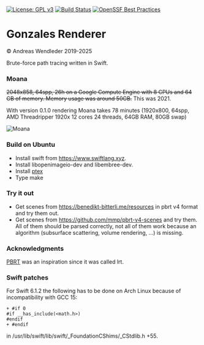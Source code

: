 [![License: GPL v3](https://img.shields.io/badge/License-GPLv3-blue.svg)](https://www.gnu.org/licenses/gpl-3.0)
[![Build Status](https://github.com/gonsolo/gonzales/actions/workflows/main.yml/badge.svg)](https://github.com/gonsolo/gonzales/actions/workflows/main.yml)
[![OpenSSF Best Practices](https://www.bestpractices.dev/projects/4672/badge)](https://www.bestpractices.dev/projects/4672)

# Gonzales Renderer

© Andreas Wendleder 2019-2025

Brute-force path tracing written in Swift.

### Moana

~~2048x858, 64spp, 26h on a Google Compute Engine with 8 CPUs and 64 GB of memory.
Memory usage was around 50GB.~~ This was 2021.

With version 0.1.0 rendering Moana takes 78 minutes (1920x800, 64spp, AMD Threadripper 1920x 12 cores 24 threads, 64GB RAM, 80GB swap)

![Moana](Images/moana.png)

### Build on Ubuntu

- Install swift from https://www.swiftlang.xyz.
- Install libopenimageio-dev and libembree-dev.
- Install [ptex](https://drive.google.com/file/d/1hQ7ml9Nf7tk6vDtsavbQyVHQQcyPQBS_/view?usp=sharing)
- Type make

### Try it out

- Get scenes from https://benedikt-bitterli.me/resources in pbrt v4 format and try them out.
- Get scenes from https://github.com/mmp/pbrt-v4-scenes and try them. All of them should be parsed correctly, not all of them work because an algorithm
  (subsurface scattering, volume rendering, ...) is missing.

### Acknowledgments

[PBRT](https://www.pbr-book.org/) was an inspiration since it was called lrt.

### Swift patches

For Swift 6.1.2 the following has to be done on Arch Linux because of incompatibility with GCC 15:

```
+ #if 0
#if __has_include(<math.h>)
#endif
+ #endif
```
in  /usr/lib/swift/lib/swift/_FoundationCShims/_CStdlib.h +55.

